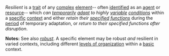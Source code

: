 *Resilient* is a [trait](https://github.com/gcassel/Modular-Organization-Terminology/blob/master/terms/trait.md) of any [complex](https://github.com/gcassel/Modular-Organization-Terminology/blob/master/terms/complex.md) [element](https://github.com/gcassel/Modular-Organization-Terminology/blob/master/terms/element.md)-- often [identified](https://github.com/gcassel/Modular-Organization-Terminology/blob/master/terms/identify.md) as an [agent](https://github.com/gcassel/Modular-Organization-Terminology/blob/master/terms/agent.md) or [resource](https://github.com/gcassel/Modular-Organization-Terminology/blob/master/terms/resource.md)-- which *can [temporarily](https://github.com/gcassel/Modular-Organization-Terminology/blob/master/terms/temporary.md) [adapt](https://github.com/gcassel/Modular-Organization-Terminology/blob/master/terms/adapt.md) to highly [variable](https://github.com/gcassel/Modular-Organization-Terminology/blob/master/terms/variable.md) [conditions](https://github.com/gcassel/Modular-Organization-Terminology/blob/master/terms/status.md)* within a [specific](https://github.com/gcassel/Modular-Organization-Terminology/blob/master/terms/specific.md) [context](https://github.com/gcassel/Modular-Organization-Terminology/blob/master/terms/context.md) and either *retain their [specified](https://github.com/gcassel/Modular-Organization-Terminology/blob/master/terms/specification.md) [functions](https://github.com/gcassel/Modular-Organization-Terminology/blob/master/terms/function.md)* during the [period](https://github.com/gcassel/Modular-Organization-Terminology/blob/master/terms/period.md) of temporary adaptation, or *return to their specified functions after disruption*.

**Notes:** See also *[robust](https://github.com/gcassel/Modular-Organization-Terminology/blob/master/terms/robust.md)*.  A specific element may be robust *and* resilient in varied contexts, including different [levels of organization](https://github.com/gcassel/Modular-Organization-Terminology/blob/master/compound-terms/level-of-organization.md) within a [basic](https://github.com/gcassel/Modular-Organization-Terminology/blob/master/terms/base.md) context.
